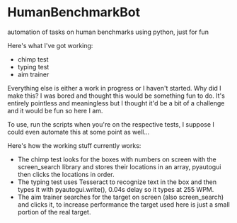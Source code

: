 # HumanBenchmarkBot
 automation of tasks on human benchmarks using python, just for fun
 
 Here's what I've got working:
 - chimp test
 - typing test
 - aim trainer
 
 Everything else is either a work in progress or I haven't started.
 Why did I make this? I was bored and thought this would be something fun to do.
 It's entirely pointless and meaningless but I thought it'd be a bit of a challenge and it would be fun so here I am.
 
 To use, run the scripts when you're on the respective tests, I suppose I could even automate this at some point as well...
 
 Here's how the working stuff currently works:
 - The chimp test looks for the boxes with numbers on screen with the screen_search library and stores their locations in an array, pyautogui then clicks the locations in order.
 - The typing test uses Tesseract to recognize text in the box and then types it with pyautogui.write(), 0.04s delay so it types at 255 WPM.
 - The aim trainer searches for the target on screen (also screen_search) and clicks it, to increase performance the target used here is just a small portion of the real target.
